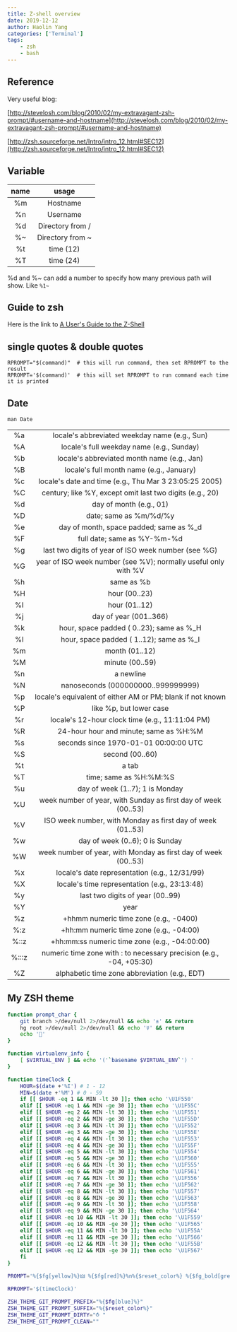 ```yaml
---
title: Z-shell overview
date: 2019-12-12
author: Haolin Yang
categories: ['Terminal']
tags:
    - zsh
    - bash
---
```


## Reference

Very useful blog:

[http://stevelosh.com/blog/2010/02/my-extravagant-zsh-prompt/#username-and-hostname](http://stevelosh.com/blog/2010/02/my-extravagant-zsh-prompt/#username-and-hostname)

[http://zsh.sourceforge.net/Intro/intro_12.html#SEC12](http://zsh.sourceforge.net/Intro/intro_12.html#SEC12)

## Variable

| name |      usage       |
| :--: | :--------------: |
|  %m  |     Hostname     |
|  %n  |     Username     |
|  %d  | Directory from / |
|  %~  | Directory from ~ |
|  %t  |    time (12)     |
|  %T  |    time (24)     |

%d and %~ can add a number to specify how many previous path will show. Like `%1~`

## Guide to zsh

Here is the link to [A User's Guide to the Z-Shell](http://zsh.sourceforge.net/Guide/zshguide.html)

## single quotes & double quotes

```
RPROMPT="$(command)"  # this will run command, then set RPROMPT to the result
RPROMPT='$(command)'  # this will set RPROMPT to run command each time it is printed
```

## Date

`man Date`

|       |                                                                     |
| :---: | :-----------------------------------------------------------------: |
|  %a   |            locale's abbreviated weekday name (e.g., Sun)            |
|  %A   |              locale's full weekday name (e.g., Sunday)              |
|  %b   |             locale's abbreviated month name (e.g., Jan)             |
|  %B   |              locale's full month name (e.g., January)               |
|  %c   |       locale's date and time (e.g., Thu Mar 3 23:05:25 2005)        |
|  %C   |      century; like %Y, except omit last two digits (e.g., 20)       |
|  %d   |                       day of month (e.g., 01)                       |
|  %D   |                       date; same as %m/%d/%y                        |
|  %e   |              day of month, space padded; same as %\_d               |
|  %F   |                     full date; same as %Y-%m-%d                     |
|  %g   |         last two digits of year of ISO week number (see %G)         |
|  %G   |   year of ISO week number (see %V); normally useful only with %V    |
|  %h   |                             same as %b                              |
|  %H   |                            hour (00..23)                            |
|  %I   |                            hour (01..12)                            |
|  %j   |                       day of year (001..366)                        |
|  %k   |              hour, space padded ( 0..23); same as %\_H              |
|  %l   |              hour, space padded ( 1..12); same as %\_I              |
|  %m   |                           month (01..12)                            |
|  %M   |                           minute (00..59)                           |
|  %n   |                              a newline                              |
|  %N   |                 nanoseconds (000000000..999999999)                  |
|  %p   |     locale's equivalent of either AM or PM; blank if not known      |
|  %P   |                       like %p, but lower case                       |
|  %r   |           locale's 12-hour clock time (e.g., 11:11:04 PM)           |
|  %R   |               24-hour hour and minute; same as %H:%M                |
|  %s   |                seconds since 1970-01-01 00:00:00 UTC                |
|  %S   |                           second (00..60)                           |
|  %t   |                                a tab                                |
|  %T   |                       time; same as %H:%M:%S                        |
|  %u   |                   day of week (1..7); 1 is Monday                   |
|  %U   |   week number of year, with Sunday as first day of week (00..53)    |
|  %V   |     ISO week number, with Monday as first day of week (01..53)      |
|  %w   |                   day of week (0..6); 0 is Sunday                   |
|  %W   |   week number of year, with Monday as first day of week (00..53)    |
|  %x   |            locale's date representation (e.g., 12/31/99)            |
|  %X   |            locale's time representation (e.g., 23:13:48)            |
|  %y   |                  last two digits of year (00..99)                   |
|  %Y   |                                year                                 |
|  %z   |                +hhmm numeric time zone (e.g., -0400)                |
|  %:z  |               +hh:mm numeric time zone (e.g., -04:00)               |
| %::z  |            +hh:mm:ss numeric time zone (e.g., -04:00:00)            |
| %:::z | numeric time zone with : to necessary precision (e.g., -04, +05:30) |
|  %Z   |            alphabetic time zone abbreviation (e.g., EDT)            |

## My ZSH theme

```bash
function prompt_char {
    git branch >/dev/null 2>/dev/null && echo '±' && return
    hg root >/dev/null 2>/dev/null && echo '☿' && return
    echo ''
}

function virtualenv_info {
    [ $VIRTUAL_ENV ] && echo '('`basename $VIRTUAL_ENV`') '
}

function timeClock {
    HOUR=$(date +'%I') # 1 - 12
    MIN=$(date +'%M') # 0 - 59
    if [[ $HOUR -eq 1 && MIN -lt 30 ]]; then echo '\U1F550'
    elif [[ $HOUR -eq 1 && MIN -ge 30 ]]; then echo '\U1F55C'
    elif [[ $HOUR -eq 2 && MIN -lt 30 ]]; then echo '\U1F551'
    elif [[ $HOUR -eq 2 && MIN -ge 30 ]]; then echo '\U1F55D'
    elif [[ $HOUR -eq 3 && MIN -lt 30 ]]; then echo '\U1F552'
    elif [[ $HOUR -eq 3 && MIN -ge 30 ]]; then echo '\U1F55E'
    elif [[ $HOUR -eq 4 && MIN -lt 30 ]]; then echo '\U1F553'
    elif [[ $HOUR -eq 4 && MIN -ge 30 ]]; then echo '\U1F55F'
    elif [[ $HOUR -eq 5 && MIN -lt 30 ]]; then echo '\U1F554'
    elif [[ $HOUR -eq 5 && MIN -ge 30 ]]; then echo '\U1F560'
    elif [[ $HOUR -eq 6 && MIN -lt 30 ]]; then echo '\U1F555'
    elif [[ $HOUR -eq 6 && MIN -ge 30 ]]; then echo '\U1F561'
    elif [[ $HOUR -eq 7 && MIN -lt 30 ]]; then echo '\U1F556'
    elif [[ $HOUR -eq 7 && MIN -ge 30 ]]; then echo '\U1F562'
    elif [[ $HOUR -eq 8 && MIN -lt 30 ]]; then echo '\U1F557'
    elif [[ $HOUR -eq 8 && MIN -ge 30 ]]; then echo '\U1F563'
    elif [[ $HOUR -eq 9 && MIN -lt 30 ]]; then echo '\U1F558'
    elif [[ $HOUR -eq 9 && MIN -ge 30 ]]; then echo '\U1F564'
    elif [[ $HOUR -eq 10 && MIN -lt 30 ]]; then echo '\U1F559'
    elif [[ $HOUR -eq 10 && MIN -ge 30 ]]; then echo '\U1F565'
    elif [[ $HOUR -eq 11 && MIN -lt 30 ]]; then echo '\U1F55A'
    elif [[ $HOUR -eq 11 && MIN -ge 30 ]]; then echo '\U1F566'
    elif [[ $HOUR -eq 12 && MIN -lt 30 ]]; then echo '\U1F55B'
    elif [[ $HOUR -eq 12 && MIN -ge 30 ]]; then echo '\U1F567'
    fi
}

PROMPT='%{$fg[yellow]%}🜲 %{$fg[red]%}%n%{$reset_color%} %{$fg_bold[green]%}%2~ $(git_prompt_info)%{$reset_color%}$(virtualenv_info)$(prompt_char) '

RPROMPT='$(timeClock)'

ZSH_THEME_GIT_PROMPT_PREFIX="%{$fg[blue]%}"
ZSH_THEME_GIT_PROMPT_SUFFIX="%{$reset_color%}"
ZSH_THEME_GIT_PROMPT_DIRTY="⥀ "
ZSH_THEME_GIT_PROMPT_CLEAN=""
```
